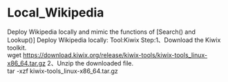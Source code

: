# Local_Wikipedia
Deploy Wikipedia locally and mimic the functions of [Search() and Lookup()] 
  Deploy Wikipedia locally:
    Tool:Kiwix
    Step:1、Download the Kiwix toolkit.  
    wget https://download.kiwix.org/release/kiwix-tools/kiwix-tools_linux-x86_64.tar.gz
         2、Unzip the downloaded file.  
         tar -xzf kiwix-tools_linux-x86_64.tar.gz
